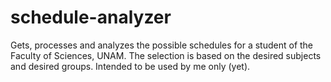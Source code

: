 schedule-analyzer
=================

Gets, processes and analyzes the possible schedules for a student of the Faculty of Sciences, UNAM. The selection is based on the desired subjects and desired groups. Intended to be used by me only (yet).
